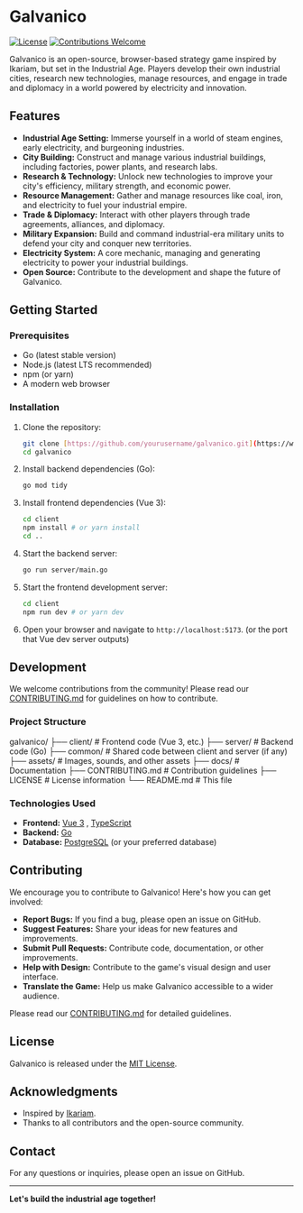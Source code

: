 # Galvanico

[![License](https://img.shields.io/badge/License-MIT-yellow.svg)](https://opensource.org/licenses/MIT)
[![Contributions Welcome](https://img.shields.io/badge/Contributions-Welcome-brightgreen.svg)](CONTRIBUTING.md)

Galvanico is an open-source, browser-based strategy game inspired by Ikariam, but set in the Industrial Age. Players develop their own industrial cities, research new technologies, manage resources, and engage in trade and diplomacy in a world powered by electricity and innovation.

## Features

* **Industrial Age Setting:** Immerse yourself in a world of steam engines, early electricity, and burgeoning industries.
* **City Building:** Construct and manage various industrial buildings, including factories, power plants, and research labs.
* **Research & Technology:** Unlock new technologies to improve your city's efficiency, military strength, and economic power.
* **Resource Management:** Gather and manage resources like coal, iron, and electricity to fuel your industrial empire.
* **Trade & Diplomacy:** Interact with other players through trade agreements, alliances, and diplomacy.
* **Military Expansion:** Build and command industrial-era military units to defend your city and conquer new territories.
* **Electricity System:** A core mechanic, managing and generating electricity to power your industrial buildings.
* **Open Source:** Contribute to the development and shape the future of Galvanico.

## Getting Started

### Prerequisites

* Go (latest stable version)
* Node.js (latest LTS recommended)
* npm (or yarn)
* A modern web browser

### Installation

1.  Clone the repository:

    ```bash
    git clone [https://github.com/yourusername/galvanico.git](https://www.google.com/search?q=https://github.com/yourusername/galvanico.git)
    cd galvanico
    ```

2.  Install backend dependencies (Go):

    ```bash
    go mod tidy
    ```

3.  Install frontend dependencies (Vue 3):

    ```bash
    cd client
    npm install # or yarn install
    cd ..
    ```

4.  Start the backend server:

    ```bash
    go run server/main.go
    ```

5.  Start the frontend development server:

    ```bash
    cd client
    npm run dev # or yarn dev
    ```

6.  Open your browser and navigate to `http://localhost:5173`. (or the port that Vue dev server outputs)

## Development

We welcome contributions from the community! Please read our [CONTRIBUTING.md](CONTRIBUTING.md) for guidelines on how to contribute.

### Project Structure
galvanico/
├── client/          # Frontend code (Vue 3, etc.)
├── server/          # Backend code (Go)
├── common/          # Shared code between client and server (if any)
├── assets/          # Images, sounds, and other assets
├── docs/            # Documentation
├── CONTRIBUTING.md  # Contribution guidelines
├── LICENSE          # License information
└── README.md        # This file

### Technologies Used

* **Frontend:** [Vue 3](https://vuejs.org/) , [TypeScript](https://www.typescriptlang.org/)
* **Backend:** [Go](https://golang.org/)
* **Database:** [PostgreSQL](https://www.postgresql.org/) (or your preferred database)

## Contributing

We encourage you to contribute to Galvanico! Here's how you can get involved:

* **Report Bugs:** If you find a bug, please open an issue on GitHub.
* **Suggest Features:** Share your ideas for new features and improvements.
* **Submit Pull Requests:** Contribute code, documentation, or other improvements.
* **Help with Design:** Contribute to the game's visual design and user interface.
* **Translate the Game:** Help us make Galvanico accessible to a wider audience.

Please read our [CONTRIBUTING.md](CONTRIBUTING.md) for detailed guidelines.

## License

Galvanico is released under the [MIT License](LICENSE).

## Acknowledgments

* Inspired by [Ikariam](https://www.ikariam.com/).
* Thanks to all contributors and the open-source community.

## Contact

For any questions or inquiries, please open an issue on GitHub.

---

**Let's build the industrial age together!**